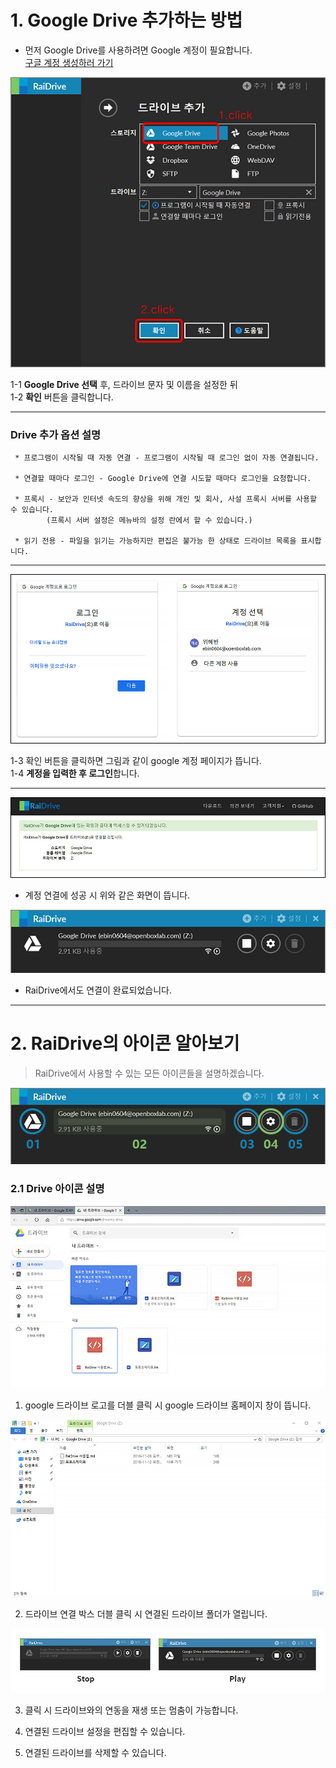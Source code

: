 # 1. Google Drive 추가하는 방법

- 먼저 Google Drive를 사용하려면 Google 계정이 필요합니다.  
[구글 계정 생성하러 가기](https://support.google.com/accounts/answer/27441?hl=ko&ref_topic=3382296)

![plus_red](/plus_red.jpg?raw=true)

1-1  **Google Drive 선택** 후, 드라이브 문자 및 이름을 설정한 뒤  
1-2  **확인** 버튼을 클릭합니다.

---
###  Drive 추가 옵션 설명

~~~
 * 프로그램이 시작될 때 자동 연결 - 프로그램이 시작될 때 로그인 없이 자동 연결됩니다.

 * 연결할 때마다 로그인 - Google Drive에 연결 시도할 때마다 로그인을 요청합니다.

 * 프록시 - 보안과 인터넷 속도의 향상을 위해 개인 및 회사, 사설 프록시 서버를 사용할 수 있습니다. 
        (프록시 서버 설정은 메뉴바의 설정 란에서 할 수 있습니다.)

 * 읽기 전용 - 파일을 읽기는 가능하지만 편집은 불가능 한 상태로 드라이브 목록을 표시합니다.
 ~~~
 ---
 
 ![google_log](/goolge_log.jpg?raw=true)  

1-3  확인 버튼을 클릭하면 그림과 같이 google 계정 페이지가 뜹니다.   
1-4  **계정을 입력한 후 로그인**합니다.

---

![drive](/drive.jpg?raw=true)

- 계정 연결에 성공 시 위와 같은 화면이 뜹니다.  


![google_drive01](/google_drive01.jpg?raw=true)

- RaiDrive에서도 연결이 완료되었습니다.  


---

# 2. RaiDrive의 아이콘 알아보기

> RaiDrive에서 사용할 수 있는 모든 아이콘들을 설명하겠습니다.

![google_drive02](/google_drive02.png?raw=true)

### 2.1 Drive 아이콘 설명

![google_drive003](/google_drive003.jpg?raw=true)

 1. google 드라이브 로고를 더블 클릭 시 google 드라이브 홈페이지 창이 뜹니다.  

![google_drive05](/google_drive05.jpg?raw=true)

 2. 드라이브 연결 박스 더블 클릭 시 연결된 드라이브 폴더가 열립니다.  
 
 ![google_drive06](/google_drive06.jpg?raw=true)

 3. 클릭 시 드라이브와의 연동을 재생 또는 멈춤이 가능합니다.  

 4. 연결된 드라이브 설정을 편집할 수 있습니다.  

 5. 연결된 드라이브를 삭제할 수 있습니다.  


